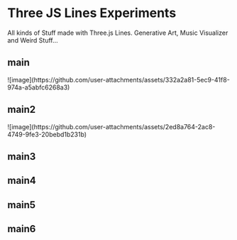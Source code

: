 <h1>Three JS Lines Experiments</h1>

All kinds of Stuff made with Three.js Lines. Generative Art, Music Visualizer and Weird Stuff...

<h2>main</h2>
![image](https://github.com/user-attachments/assets/332a2a81-5ec9-41f8-974a-a5abfc6268a3)


<h2>main2</h2>
![image](https://github.com/user-attachments/assets/2ed8a764-2ac8-4749-9fe3-20bebd1b231b)

<h2>main3</h2>

<h2>main4</h2>

<h2>main5</h2>

<h2>main6</h2>
